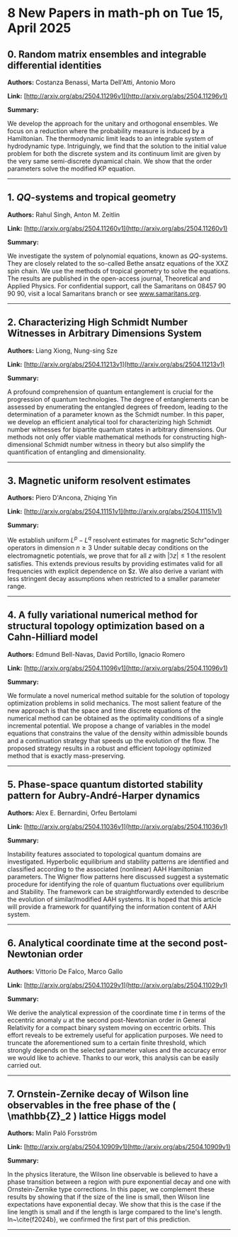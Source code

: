 # 8 New Papers in math-ph on Tue 15, April 2025

## 0. Random matrix ensembles and integrable differential identities

**Authors:** Costanza Benassi, Marta Dell'Atti, Antonio Moro

**Link:** [http://arxiv.org/abs/2504.11296v1](http://arxiv.org/abs/2504.11296v1)

**Summary:**

We develop the approach for the unitary and orthogonal ensembles. We focus on a reduction where the probability measure is induced by a Hamiltonian. The thermodynamic limit leads to an integrable system of hydrodynamic type. Intriguingly, we find that the solution to the initial value problem for both the discrete system and its continuum limit are given by the very same semi-discrete dynamical chain. We show that the order parameters solve the modified KP equation.

---

## 1. $QQ$-systems and tropical geometry

**Authors:** Rahul Singh, Anton M. Zeitlin

**Link:** [http://arxiv.org/abs/2504.11260v1](http://arxiv.org/abs/2504.11260v1)

**Summary:**

We investigate the system of polynomial equations, known as $QQ$-systems. They are closely related to the so-called Bethe ansatz equations of the XXZ spin chain. We use the methods of tropical geometry to solve the equations. The results are published in the open-access journal, Theoretical and Applied Physics. For confidential support, call the Samaritans on 08457 90 90 90, visit a local Samaritans branch or see www.samaritans.org.

---

## 2. Characterizing High Schmidt Number Witnesses in Arbitrary Dimensions   System

**Authors:** Liang Xiong, Nung-sing Sze

**Link:** [http://arxiv.org/abs/2504.11213v1](http://arxiv.org/abs/2504.11213v1)

**Summary:**

A profound comprehension of quantum entanglement is crucial for the progression of quantum technologies. The degree of entanglements can be assessed by enumerating the entangled degrees of freedom, leading to the determination of a parameter known as the Schmidt number. In this paper, we develop an efficient analytical tool for characterizing high Schmidt number witnesses for bipartite quantum states in arbitrary dimensions. Our methods not only offer viable mathematical methods for constructing high-dimensional Schmidt number witness in theory but also simplify the quantification of entangling and dimensionality.

---

## 3. Magnetic uniform resolvent estimates

**Authors:** Piero D'Ancona, Zhiqing Yin

**Link:** [http://arxiv.org/abs/2504.11151v1](http://arxiv.org/abs/2504.11151v1)

**Summary:**

We establish uniform $L^{p}-L^{q}$ resolvent estimates for magnetic Schr\"odinger operators in dimension $n \geq 3$ Under suitable decay conditions on the electromagnetic potentials, we prove that for all $z$ with $|\Im z| \leq 1$ the resolent satisfies. This extends previous results by providing estimates valid for all frequencies with explicit dependence on $z. We also derive a variant with less stringent decay assumptions when restricted to a smaller parameter range.

---

## 4. A fully variational numerical method for structural topology   optimization based on a Cahn-Hilliard model

**Authors:** Edmund Bell-Navas, David Portillo, Ignacio Romero

**Link:** [http://arxiv.org/abs/2504.11096v1](http://arxiv.org/abs/2504.11096v1)

**Summary:**

We formulate a novel numerical method suitable for the solution of topology optimization problems in solid mechanics. The most salient feature of the new approach is that the space and time discrete equations of the numerical method can be obtained as the optimality conditions of a single incremental potential. We propose a change of variables in the model equations that constrains the value of the density within admissible bounds and a continuation strategy that speeds up the evolution of the flow. The proposed strategy results in a robust and efficient topology optimized method that is exactly mass-preserving.

---

## 5. Phase-space quantum distorted stability pattern for Aubry-André-Harper   dynamics

**Authors:** Alex E. Bernardini, Orfeu Bertolami

**Link:** [http://arxiv.org/abs/2504.11036v1](http://arxiv.org/abs/2504.11036v1)

**Summary:**

Instability features associated to topological quantum domains are investigated. Hyperbolic equilibrium and stability patterns are identified and classified according to the associated (nonlinear) AAH Hamiltonian parameters. The Wigner flow patterns here discussed suggest a systematic procedure for identifying the role of quantum fluctuations over equilibrium and Stability. The framework can be straightforwardly extended to describe the evolution of similar/modified AAH systems. It is hoped that this article will provide a framework for quantifying the information content of AAH system.

---

## 6. Analytical coordinate time at the second post-Newtonian order

**Authors:** Vittorio De Falco, Marco Gallo

**Link:** [http://arxiv.org/abs/2504.11029v1](http://arxiv.org/abs/2504.11029v1)

**Summary:**

We derive the analytical expression of the coordinate time $t$ in terms of the eccentric anomaly $u$ at the second post-Newtonian order in General Relativity for a compact binary system moving on eccentric orbits. This effort reveals to be extremely useful for application purposes. We need to truncate the aforementioned sum to a certain finite threshold, which strongly depends on the selected parameter values and the accuracy error we would like to achieve. Thanks to our work, this analysis can be easily carried out.

---

## 7. Ornstein-Zernike decay of Wilson line observables in the free phase of   the \( \mathbb{Z}_2 \) lattice Higgs model

**Authors:** Malin Palö Forsström

**Link:** [http://arxiv.org/abs/2504.10909v1](http://arxiv.org/abs/2504.10909v1)

**Summary:**

In the physics literature, the Wilson line observable is believed to have a phase transition between a region with pure exponential decay and one with Ornstein-Zernike type corrections. In this paper, we complement these results by showing that if the size of the line is small, then Wilson line expectations have exponential decay. We show that this is the case if the line length is small and if the length is large compared to the line's length. In~\cite{f2024b}, we confirmed the first part of this prediction.

---

